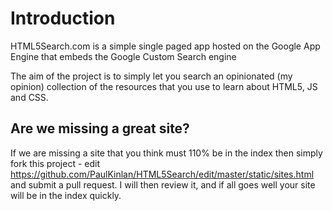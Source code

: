 Introduction
============

HTML5Search.com is a simple single paged app hosted on the Google App Engine that embeds the Google Custom Search engine

The aim of the project is to simply let you search an opinionated (my opinion) collection of the resources that you use to learn about HTML5, JS and CSS.

Are we missing a great site?
----------------------------

If we are missing a site that you think must 110% be in the index then simply fork this project - edit https://github.com/PaulKinlan/HTML5Search/edit/master/static/sites.html and submit a pull request.  I will then review it, and if all goes well your site will be in the index quickly.